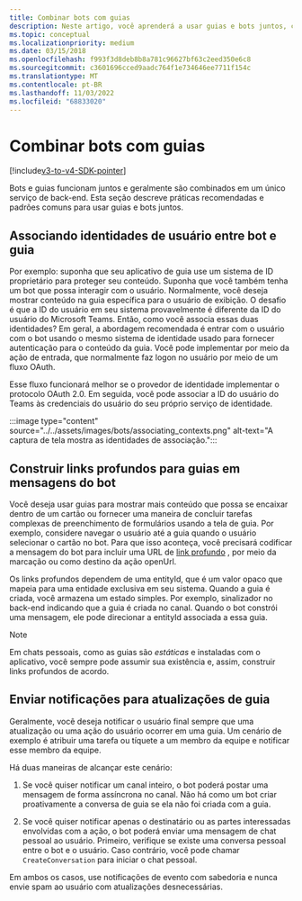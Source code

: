 ```yaml
---
title: Combinar bots com guias
description: Neste artigo, você aprenderá a usar guias e bots juntos, construindo links profundos para guias em mensagens do bot e desenvolvimento de guias de bots do teams
ms.topic: conceptual
ms.localizationpriority: medium
ms.date: 03/15/2018
ms.openlocfilehash: f993f3d8deb8b8a781c96627bf63c2eed350e6c8
ms.sourcegitcommit: c3601696cced9aadc764f1e734646ee7711f154c
ms.translationtype: MT
ms.contentlocale: pt-BR
ms.lasthandoff: 11/03/2022
ms.locfileid: "68833020"
---
```

# <a name="combine-bots-with-tabs"></a>Combinar bots com guias

[!include[v3-to-v4-SDK-pointer](~/includes/v3-to-v4-pointer-bots.md)]

Bots e guias funcionam juntos e geralmente são combinados em um único serviço de back-end. Esta seção descreve práticas recomendadas e padrões comuns para usar guias e bots juntos.

## <a name="associating-user-identities-across-bot-and-tab"></a>Associando identidades de usuário entre bot e guia

Por exemplo: suponha que seu aplicativo de guia use um sistema de ID proprietário para proteger seu conteúdo. Suponha que você também tenha um bot que possa interagir com o usuário. Normalmente, você deseja mostrar conteúdo na guia específica para o usuário de exibição. O desafio é que a ID do usuário em seu sistema provavelmente é diferente da ID do usuário do Microsoft Teams. Então, como você associa essas duas identidades?
Em geral, a abordagem recomendada é entrar com o usuário com o bot usando o mesmo sistema de identidade usado para fornecer autenticação para o conteúdo da guia. Você pode implementar por meio da ação de entrada, que normalmente faz logon no usuário por meio de um fluxo OAuth.

Esse fluxo funcionará melhor se o provedor de identidade implementar o protocolo OAuth 2.0. Em seguida, você pode associar a ID do usuário do Teams às credenciais do usuário do seu próprio serviço de identidade.

   :::image type="content" source="../../assets/images/bots/associating_contexts.png" alt-text="A captura de tela mostra as identidades de associação.":::

## <a name="constructing-deep-links-to-tabs-in-messages-from-your-bot"></a>Construir links profundos para guias em mensagens do bot

Você deseja usar guias para mostrar mais conteúdo que possa se encaixar dentro de um cartão ou fornecer uma maneira de concluir tarefas complexas de preenchimento de formulários usando a tela de guia. Por exemplo, considere navegar o usuário até a guia quando o usuário selecionar o cartão no bot. Para que isso aconteça, você precisará codificar a mensagem do bot para incluir uma URL de [link profundo](~/concepts/build-and-test/deep-links.md) , por meio da marcação ou como destino da ação openUrl.

Os links profundos dependem de uma entityId, que é um valor opaco que mapeia para uma entidade exclusiva em seu sistema. Quando a guia é criada, você armazena um estado simples. Por exemplo, sinalizador no back-end indicando que a guia é criada no canal. Quando o bot constrói uma mensagem, ele pode direcionar a entityId associada a essa guia.

> [!NOTE]
> Em chats pessoais, como as guias são *estáticas* e instaladas com o aplicativo, você sempre pode assumir sua existência e, assim, construir links profundos de acordo.

## <a name="sending-notifications-for-tab-updates"></a>Enviar notificações para atualizações de guia

Geralmente, você deseja notificar o usuário final sempre que uma atualização ou uma ação do usuário ocorrer em uma guia. Um cenário de exemplo é atribuir uma tarefa ou tíquete a um membro da equipe e notificar esse membro da equipe.

Há duas maneiras de alcançar este cenário:

1. Se você quiser notificar um canal inteiro, o bot poderá postar uma mensagem de forma assíncrona no canal. Não há como um bot criar proativamente a conversa de guia se ela não foi criada com a guia.

2. Se você quiser notificar apenas o destinatário ou as partes interessadas envolvidas com a ação, o bot poderá enviar uma mensagem de chat pessoal ao usuário. Primeiro, verifique se existe uma conversa pessoal entre o bot e o usuário. Caso contrário, você pode chamar `CreateConversation` para iniciar o chat pessoal.

Em ambos os casos, use notificações de evento com sabedoria e nunca envie spam ao usuário com atualizações desnecessárias.
